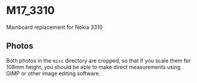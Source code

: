 # M17_3310
Mainboard replacement for Nokia 3310

## Photos
Both photos in the `misc` directory are cropped, so that if you scale them for 108mm height, you should be able to make direct measurements using GIMP or other image editing software.
